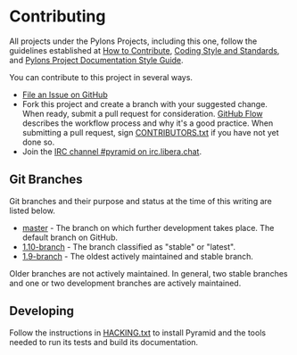 # Contributing

All projects under the Pylons Projects, including this one, follow the guidelines established at [How to Contribute](https://pylonsproject.org/community-how-to-contribute.html), [Coding Style and Standards](https://pylonsproject.org/community-coding-style-standards.html), and [Pylons Project Documentation Style Guide](https://docs.pylonsproject.org/projects/docs-style-guide/).

You can contribute to this project in several ways.

* [File an Issue on GitHub](https://github.com/Pylons/pyramid/issues)
* Fork this project and create a branch with your suggested change. When ready, submit a pull request for consideration. [GitHub Flow](https://guides.github.com/introduction/flow/index.html) describes the workflow process and why it's a good practice. When submitting a pull request, sign [CONTRIBUTORS.txt](https://github.com/Pylons/pyramid/blob/master/CONTRIBUTORS.txt) if you have not yet done so.
* Join the [IRC channel #pyramid on irc.libera.chat](https://web.libera.chat/#pyramid).

## Git Branches

Git branches and their purpose and status at the time of this writing are listed below.

* [master](https://github.com/Pylons/pyramid/) - The branch on which further
  development takes place. The default branch on GitHub.
* [1.10-branch](https://github.com/Pylons/pyramid/tree/1.10-branch) - The branch
  classified as "stable" or "latest".
* [1.9-branch](https://github.com/Pylons/pyramid/tree/1.9-branch) - The oldest
  actively maintained and stable branch.

Older branches are not actively maintained. In general, two stable branches and
one or two development branches are actively maintained.

## Developing

Follow the instructions in [HACKING.txt](https://github.com/Pylons/pyramid/blob/master/HACKING.txt) to install Pyramid and the tools needed to run its tests and build its documentation.
